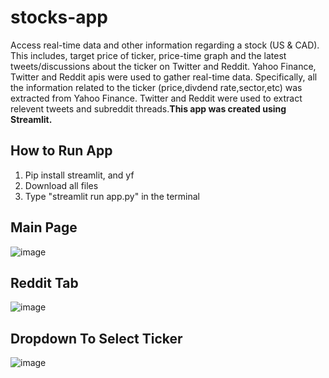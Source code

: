 # stocks-app
Access real-time data and other information regarding a stock (US & CAD). This includes, target price of ticker, price-time graph and the latest tweets/discussions about the ticker on Twitter and Reddit. Yahoo Finance, Twitter and Reddit apis were used to gather real-time data. Specifically, all the information related to the ticker (price,divdend rate,sector,etc) was extracted from Yahoo Finance. Twitter and Reddit were used to extract relevent tweets and subreddit threads.**This app was created using Streamlit.**
## How to Run App
1. Pip install streamlit, and yf
2. Download all files
3. Type "streamlit run app.py" in the terminal

## Main Page
![image](https://user-images.githubusercontent.com/64914881/199118802-57b4f485-5d78-46e9-8e8d-807c70956149.png)
## Reddit Tab
![image](https://user-images.githubusercontent.com/64914881/199118861-9a41d3ce-6301-4d72-8738-cd57f1813f19.png)
## Dropdown To Select Ticker
![image](https://user-images.githubusercontent.com/64914881/199119193-dc9e0223-e12a-47dd-afbf-322ca134fb85.png)


